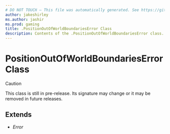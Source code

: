 ```yaml
---
# DO NOT TOUCH — This file was automatically generated. See https://github.com/mojang/minecraftapidocsgenerator to modify descriptions, examples, etc.
author: jakeshirley
ms.author: jashir
ms.prod: gaming
title: .PositionOutOfWorldBoundariesError Class
description: Contents of the .PositionOutOfWorldBoundariesError class.
---
```

# PositionOutOfWorldBoundariesError Class

> [!CAUTION]
> This class is still in pre-release.  Its signature may change or it may be removed in future releases.

## Extends
- *Error*
